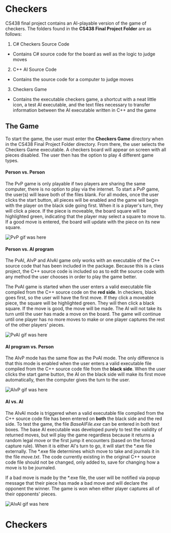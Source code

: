 # Checkers

CS438 final project contains an AI-playable version of the game of checkers. The folders found in the **CS438 Final Project Folder** are as follows:

1. C# Checkers Source Code
  * Contains C# source code for the board as well as the logic to judge moves
2. C++ AI Source Code
  * Contains the source code for a computer to judge moves
3. Checkers Game
  * Contains the executable checkers game, a shortcut with a neat little icon, a test AI executable, and the text files necessary to transfer information between the AI executable written in C++ and the game

## The Game

To start the game, the user must enter the **Checkers Game** directory when in the CS438 Final Project Folder directory. From there, the user selects the Checkers Game executable. A checkers board will appear on screen with all pieces disabled. The user then has the option to play 4 different game types.

#### Person vs. Person

The PvP game is only playable if two players are sharing the same computer, there is no option to play via the internet. To start a PvP game, the user(s) will leave both of the files blank. For all modes, once the user clicks the start button, all pieces will be enabled and the game will begin with the player on the black side going first. When it is a player's turn, they will click a piece. If the piece is moveable, the board square will be highlighted green, indicating that the player may select a square to move to. If a good move is entered, the board will update with the piece on its new square.

![PvP gif was here](https://github.com/Ryker-Glenn/Checkers/tree/master/CS438%20Final%20Project/gifs/PvP.gif)

#### Person vs. AI program

The PvAI, AIvP and AIvAI game only works with an executable of the C++ source code that has been included in the package. Because this is a class project, the C++ source code is included so as to edit the source code with any method the user chooses in order to play the game better.

The PvAI game is started when the user enters a valid executable file compiled from the C++ source code on the **red side**. In checkers, black goes first, so the user will have the first move. If they click a moveable piece, the square will be highlighted green. They will then click a black square. If the move is good, the move will be made. The AI will not take its turn until the user has made a move on the board. The game will continue until one player has no more moves to make or one player captures the rest of the other players' pieces.

![PvAI gif was here](https://github.com/Ryker-Glenn/Checkers/tree/master/CS438%20Final%20Project/gifs/PvAI.gif)

#### AI program vs. Person

The AIvP mode has the same  flow as the PvAI mode. The only difference is that this mode is enabled when the user enters a valid executable file compiled from the C++ source code file from the **black side**. When the user clicks the start game button, the AI on the black side will make its first move automatically, then the computer gives the turn to the user. 

![AIvP gif was here](https://github.com/Ryker-Glenn/Checkers/tree/master/CS438%20Final%20Project/gifs/AIvP.gif)

#### AI vs. AI

The AIvAI mode is triggered when a valid executable file compiled from the C++ source code file has been entered on **both** the black side and the red side. To test the game, the file *BaseAIFile.exe* can be entered in both text boxes. The base AI executable was developed purely to test the validity of returned moves, but will play the game regardless because it returns a random legal move or the first jump it encounters (based on the forced capture rule). When it is either AI's turn to go, it will start the \*.exe file externally. The \*.exe file determines which move to take and journals it in the file *move.txt*. The code currently existing in the original C++ source code file should not be changed, only added to, save for changing how a move is to be journaled.

If a bad move is made by the \*.exe file, the user will be notified via popup message that their piece has made a bad move and will declare the opponent the winner. The game is won when either player captures all of their opponents' pieces.

![AIvAI gif was here](https://github.com/Ryker-Glenn/Checkers/tree/master/CS438%20Final%20Project/gifs/AIvAI.gif)

# Checkers
